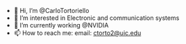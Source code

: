 - 👋 Hi, I’m @CarloTortoriello
- 👀 I’m interested in Electronic and communication systems
- 🌱 I’m currently working @NVIDIA
- 📫 How to reach me:   email: ctorto2@uic.edu

<!---
CarloTortoriello/CarloTortoriello is a ✨ special ✨ repository because its `README.md` (this file) appears on your GitHub profile.
You can click the Preview link to take a look at your changes.
--->
